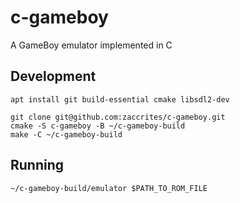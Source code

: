 
# c-gameboy

A GameBoy emulator implemented in C


## Development

    apt install git build-essential cmake libsdl2-dev

    git clone git@github.com:zaccrites/c-gameboy.git
    cmake -S c-gameboy -B ~/c-gameboy-build
    make -C ~/c-gameboy-build


## Running

    ~/c-gameboy-build/emulator $PATH_TO_ROM_FILE
